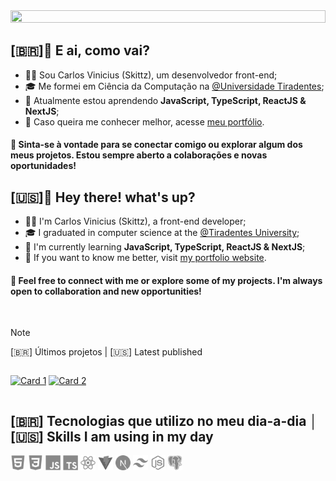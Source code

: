 
<div align="center"><img  width="100%" height="30%" src="https://s6.gifyu.com/images/S6APe.gif"/> </div>


## [🇧🇷]👋 E ai, como vai?
- 👨‍💻 Sou Carlos Vinicius (Skittz), um desenvolvedor front-end;
- 🎓 Me formei em Ciência da Computação na [@Universidade Tiradentes](https://www.unit.br/ciencia-da-computacao);
- 🌱 Atualmente estou aprendendo **JavaScript, TypeScript, ReactJS & NextJS**;
- 💼 Caso queira me conhecer melhor, acesse [meu portfólio](https://cv-dev.netlify.app/).


#### 💬 Sinta-se à vontade para se conectar comigo ou explorar algum dos meus projetos. Estou sempre aberto a colaborações e novas oportunidades!

## [🇺🇸]👋 Hey there! what's up?
- 👨‍💻 I'm Carlos Vinicius (Skittz), a front-end developer;
- 🎓 I graduated in computer science at the  [@Tiradentes University](https://www.unit.br/ciencia-da-computacao);
- 🌱 I'm currently learning **JavaScript, TypeScript, ReactJS & NextJS**;
- 💼 If you want to know me better, visit [my portfolio website](https://cv-dev.netlify.app/).


#### 💬 Feel free to connect with me or explore some of my projects. I'm always open to collaboration and new opportunities!
</br>

> [!Note]  
> [🇧🇷] Últimos projetos |  [🇺🇸] Latest published

<div align="center">
    <div style="display: flex; align-items: flex-start;">
      
[![Card 1](https://github-readme-stats.vercel.app/api/pin/?username=skitttz&repo=NextCoffe&show_owner=true)](https://github.com/Skitttz/NextCoffe)
[![Card 2](https://github-readme-stats.vercel.app/api/pin/?username=skitttz&repo=Nights4films&show_owner=true)](https://github.com/Skitttz/Nights4Films)
 </div>
</div>


## [🇧🇷] Tecnologias que utilizo no meu dia-a-dia │ [🇺🇸] Skills I am using in my day 

<a href="https://html.com/html5/" target="_blank" rel="noreferrer noopener">
<img src="https://raw.githubusercontent.com/0xShapeShifter/dev-story/master/public/images/skills/frontend/html5.svg" alt="HTML5" width="24" height="24" /></a>
<a href="https://css3.com" target="_blank" rel="noreferrer noopener">
<img src="https://raw.githubusercontent.com/0xShapeShifter/dev-story/master/public/images/skills/frontend/css3.svg" alt="CSS3" width="24" height="24" /></a>
<a href="https://www.javascript.com" target="_blank" rel="noreferrer noopener"><img src="https://raw.githubusercontent.com/0xShapeShifter/dev-story/master/public/images/skills/core/javascript.svg" alt="JavaScript" width="24" height="24" /></a>
<a href="https://www.typescriptlang.org" target="_blank" rel="noreferrer noopener">
<img src="https://raw.githubusercontent.com/0xShapeShifter/dev-story/master/public/images/skills/core/typescript.svg" alt="Typescript" width="24" height="24" /></a>
<a href="https://reactjs.org" target="_blank" rel="noreferrer noopener">
<img src="https://raw.githubusercontent.com/0xShapeShifter/dev-story/master/public/images/skills/frontend/react.svg" alt="React" width="24" height="24" /></a>
<a href="http://vitejs.dev/" target="_blank" rel="noreferrer noopener">
<img src="https://raw.githubusercontent.com/0xShapeShifter/dev-story/master/public/images/skills/frontend/vite.svg" alt="Vite" width="24" height="24" /></a>
<a href="https://nextjs.org" target="_blank" rel="noreferrer noopener">
<img src="https://raw.githubusercontent.com/0xShapeShifter/dev-story/master/public/images/skills/frontend/nextjs.svg" alt="NextJS" width="24" height="24" /></a>
<a href="http://tailwindcss.com" target="_blank" rel="noreferrer noopener">
<img src="https://raw.githubusercontent.com/0xShapeShifter/dev-story/master/public/images/skills/frontend/tailwind.svg" alt="Tailwind" width="24" height="24" /></a>
<a href="https://nodejs.org" target="_blank" rel="noreferrer noopener">
<img src="https://raw.githubusercontent.com/0xShapeShifter/dev-story/master/public/images/skills/backend/nodejs.svg" alt="NodeJS" width="24" height="24" /></a>
<a href="https://www.postgresql.org" target="_blank" rel="noreferrer noopener">
<img src="https://raw.githubusercontent.com/0xShapeShifter/dev-story/master/public/images/skills/backend/postgresql.svg" alt="PostgreSQL" width="24" height="24" /></a>







<br/>



